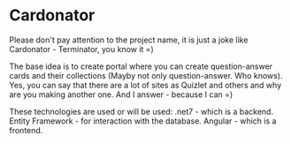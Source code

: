# Cardonator
Please don't pay attention to the project name, it is just a joke like Cardonator - Terminator, you know it =)

The base idea is to create portal where you can create question-answer cards and their collections (Mayby not only question-answer. Who knows). 
Yes, you can say that there are a lot of sites as Quizlet and others and why are you making another one. And I answer - because I can =)

These technologies are used or will be used:
.net7 - which is a backend.
Entity Framework - for interaction with the database.
Angular - which is a frontend.
